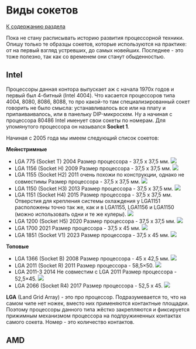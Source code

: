 # Виды сокетов

[К содержанию раздела](README.md)

Пока не стану расписывать историю развития процессорной техники. Опишу только те образцы сокетов, которые используются на практике: от на первый взгляд устревших, до самых новейших. Последнее - это тоже полезно, так как со временем они станут обыденностью.

## Intel

Процессоры данная контора выпускает аж с начала 1970х годов и первый был 4-битный (Intel 4004). Что касается процессоров типа 4004, 8080, 8086, 8088, то про какой-то там специализированный сокет говорить не было смысла: устанавливалось все или на плату и припаиваивалось, или в панельку DIP-микросхем. Ну а начиная с процессора 80486 Intel именует свои сокеты по номерам. Для упомянутого процессора он назывался **Socket 1**.

Начиная с 2005 года мы имеем следующий список сокетов:

**Мейнстримные**

- LGA 775 (Socket T)
  2004
  Размер процессора - 37,5 х 37,5 мм.
  <img src="/img/cpu_lga775.png">
- LGA 1156 (Socket H)
  2009
  Размер процессора - 37,5 х 37,5 мм.
  <img src="/img/cpu_lga1156.png">
- LGA 1155 (Socket H2)
  2011
  очень похожи по конструкции, однако не совместимы
  Размер процессора - 37,5 х 37,5 мм.
  <img src="/img/cpu_lga1155.png">
- LGA 1150 (Socket H3)
  2013
  Размер процессора - 37,5 х 37,5 мм.
  <img src="/img/cpu_lga1150.png">
- LGA 1151 (Socket H4)
  2015
  Размер процессора - 37,5 х 37,5 мм.
  Отверстия для крепления системы охлаждения у LGA1151 расположены точно так же, как и в LGA1155, LGA1156 и LGA1150 (можно использовать одни и те же кулеры).
  <img src="/img/cpu_lga1151.png">
- LGA 1200 (Socket H5)
  2020
  Размер процессора - 37,5 х 37,5 мм.
  <img src="/img/cpu_lga1200.jpg">
- LGA 1700
  2021
  Размер процессора - 37,5 х 45 мм.
  <img src="/img/cpu_lga1700.jpg">
- LGA 1851 (Socket V1)
  2023
  Размер процессора - 37,5 х 45 мм.
  <img src="/img/cpu_lga1851.jpeg">

**Топовые**

- LGA 1366 (Socket B)
  2008
  Размер процессора - 45 х 42,5 мм.
  <img src="/img/cpu_lga1366.png">
- LGA 2011 (Socket R)
  2011
  Размер процессора - 58,5×50.
  <img src="/img/cpu_lga2011.jpg">
- LGA 2011-3
  2014
  Не совместим с LGA 2011
  Размер процессора - 52,5×45.
  <img src="/img/cpu_lga2011-3.png">
- LGA 2066 (Socket R4)
  2017
  Размер процессора - 52,5 х 45.
  <img src="/img/cpu_lga2066.png">

**LGA** (Land Grid Array) - это про процессор. Подразумевается то, что на самом чипе нет ножек, вместо них применяются контактные площадки. Поэтому процессоры данного типа жёстко закрепляются и фиксируется прижимным механизмом процессора на подпружиненных контактах самого сокета. Номер - это количество контактов.

## AMD
